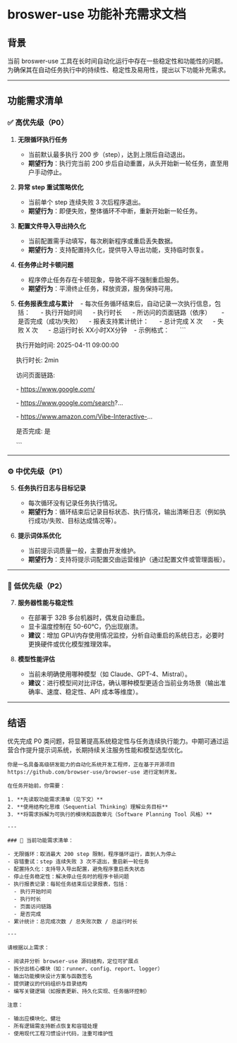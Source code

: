 # broswer-use 功能补充需求文档

## 背景
当前 broswer-use 工具在长时间自动化运行中存在一些稳定性和功能性的问题。为确保其在自动任务执行中的持续性、稳定性及易用性，提出以下功能补充需求。

---

## 功能需求清单

### ✅ 高优先级（P0）

1. **无限循环执行任务**
   - 当前默认最多执行 200 步（step），达到上限后自动退出。
   - **期望行为**：执行完当前 200 步后自动重置，从头开始新一轮任务，直至用户手动停止。

2. **异常 step 重试策略优化**
   - 当前单个 step 连续失败 3 次后程序退出。
   - **期望行为**：即便失败，整体循环不中断，重新开始新一轮任务。

3. **配置文件导入导出持久化**
   - 当前配置需手动填写，每次刷新程序或重启丢失数据。
   - **期望行为**：支持配置持久化，提供导入导出功能，支持临时恢复。

4. **任务停止时卡顿问题**
   - 程序停止任务存在卡顿现象，导致不得不强制重启服务。
   - **期望行为**：平滑终止任务，释放资源，服务保持可用。

5. **任务报表生成与累计**
   - 每次任务循环结束后，自动记录一次执行信息，包括：
     - 执行开始时间
     - 执行时长
     - 所访问的页面链路（依序）
     - 是否完成（成功/失败）
   - 报表支持累计统计：
     - 总计完成 X 次
     - 失败 X 次
     - 总运行时长 XX小时XX分钟
   - 示例格式：
     ```

     执行开始时间: 2025-04-11 09:00:00  

     执行时长: 2min  

     访问页面链路:  

     - https://www.google.com/  

     - https://www.google.com/search?...  

     - https://www.amazon.com/Vibe-Interactive-...  

     是否完成: 是  

     ```

---

### ⚙️ 中优先级（P1）

5. **任务执行日志与目标记录**
   - 每次循环没有记录任务执行情况。
   - **期望行为**：循环结束后记录目标状态、执行情况，输出清晰日志（例如执行成功/失败、目标达成情况等）。

6. **提示词体系优化**
   - 当前提示词质量一般，主要由开发维护。
   - **期望行为**：支持将提示词配置交由运营维护（通过配置文件或管理面板）。

---

### 🧪 低优先级（P2）

7. **服务器性能与稳定性**
   - 在部署于 32B 多台机器时，偶发自动重启。
   - 显卡温度控制在 50-60℃，仍出现崩溃。
   - **建议**：增加 GPU/内存使用情况监控，分析自动重启的系统日志，必要时更换硬件或优化模型推理效率。

8. **模型性能评估**
   - 当前未明确使用哪种模型（如 Claude、GPT-4、Mistral）。
   - **建议**：进行模型间对比评估，确认哪种模型更适合当前业务场景（输出准确率、速度、稳定性、API 成本等维度）。

---

## 结语
优先完成 P0 类问题，将显著提高系统稳定性与任务连续执行能力。中期可通过运营合作提升提示词系统，长期持续关注服务性能和模型选型优化。



```
你是一名具备高级研发能力的自动化系统开发工程师，正在基于开源项目 https://github.com/browser-use/browser-use 进行定制开发。

在任务开始前，你需要：

1. **先读取功能需求清单（见下文）**
2. **使用结构化思维（Sequential Thinking）理解业务目标**
3. **将需求拆解为可执行的模块和函数单元（Software Planning Tool 风格）**

---

### 🧩 当前功能需求清单：

- 无限循环：取消最大 200 step 限制，程序循环运行，直到人为停止
- 容错重试：step 连续失败 3 次不退出，重启新一轮任务
- 配置持久化：支持导入导出配置，避免程序重启丢失状态
- 停止任务稳定性：解决停止任务时的程序卡顿问题
- 执行报表记录：每轮任务结束后记录报表，包括：
  - 执行开始时间
  - 执行时长
  - 页面访问链路
  - 是否完成
- 累计统计：总完成次数 / 总失败次数 / 总运行时长

---

请根据以上需求：

- 阅读并分析 browser-use 源码结构，定位可扩展点
- 拆分出核心模块（如：runner、config、report、logger）
- 输出功能模块设计方案与函数签名
- 提供建议的代码组织与目录结构
- 编写关键逻辑（如报表更新、持久化实现、任务循环控制）

注意：

- 输出应模块化、健壮
- 所有逻辑需支持断点恢复和容错处理
- 使用现代工程习惯设计代码，注重可维护性
```